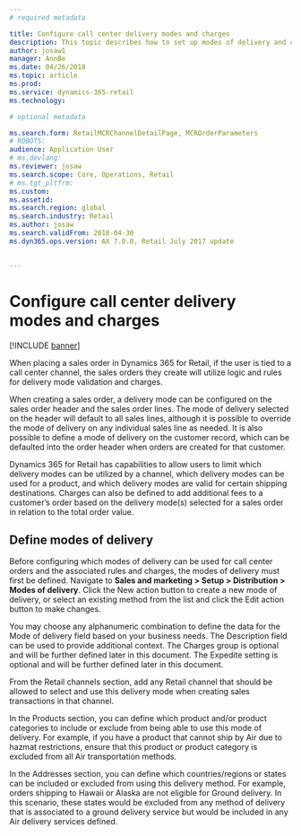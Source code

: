 ```yaml
---
# required metadata

title: Configure call center delivery modes and charges
description: This topic describes how to set up modes of delivery and charges for a call center order in Microsoft Dynamics 365 for Retail.
author: josaw1
manager: AnnBe
ms.date: 04/26/2018
ms.topic: article
ms.prod: 
ms.service: dynamics-365-retail
ms.technology: 

# optional metadata

ms.search.form: RetailMCRChannelDetailPage, MCROrderParameters
# ROBOTS: 
audience: Application User
# ms.devlang: 
ms.reviewer: josaw
ms.search.scope: Core, Operations, Retail
# ms.tgt_pltfrm: 
ms.custom: 
ms.assetid: 
ms.search.region: global
ms.search.industry: Retail
ms.author: josaw
ms.search.validFrom: 2018-04-30
ms.dyn365.ops.version: AX 7.0.0, Retail July 2017 update


---
```


# Configure call center delivery modes and charges 

[!INCLUDE [banner](includes/banner.md)]

When placing a sales order in Dynamics 365 for Retail, if the user is tied to a call center channel, the sales orders they create will utilize logic and rules for delivery mode validation and charges.

When creating a sales order, a delivery mode can be configured on the sales order header and the sales order lines. The mode of delivery selected on the header will default to all sales lines, although it is possible to override the mode of delivery on any individual sales line as needed.   It is also possible to define a mode of delivery on the customer record, which can be defaulted into the order header when orders are created for that customer.

Dynamics 365 for Retail has capabilities to allow users to limit which delivery modes can be utilized by a channel, which delivery modes can be used for a product, and which delivery modes are valid for certain shipping destinations.  Charges can also be defined to add additional fees to a customer’s order based on the delivery mode(s) selected for a sales order in relation to the total order value.

## Define modes of delivery
Before configuring which modes of delivery can be used for call center orders and the associated rules and charges, the modes of delivery must first be defined. Navigate to **Sales and marketing > Setup > Distribution > Modes of delivery**.  Click the New action button to create a new mode of delivery, or select an existing method from the list and click the Edit action button to make changes.

You may choose any alphanumeric combination to define the data for the Mode of delivery field based on your business needs.  The Description field can be used to provide additional context.  The Charges group is optional and will be further defined later in this document.  The Expedite setting is optional and will be further defined later in this document.

From the Retail channels section, add any Retail channel that should be allowed to select and use this delivery mode when creating sales transactions in that channel.

In the Products section, you can define which product and/or product categories to include or exclude from being able to use this mode of delivery.  For example, if you have a product that cannot ship by Air due to hazmat restrictions, ensure that this product or product category is excluded from all Air transportation methods.  

In the Addresses section, you can define which countries/regions or states can be included or excluded from using this delivery method.  For example, orders shipping to Hawaii or Alaska are not eligible for Ground delivery.   In this scenario, these states would be excluded from any method of delivery that is associated to a ground delivery service but would be included in any Air delivery services defined.


